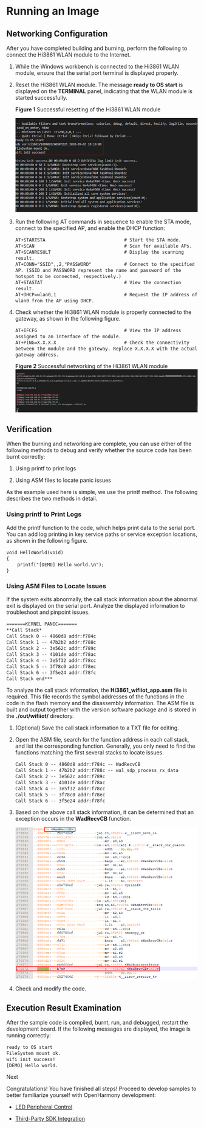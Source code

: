 # Running an Image


## Networking Configuration

After you have completed building and burning, perform the following to connect the Hi3861 WLAN module to the Internet.

1. While the Windows workbench is connected to the Hi3861 WLAN module, ensure that the serial port terminal is displayed properly.

2. Reset the Hi3861 WLAN module. The message **ready to OS start** is displayed on the **TERMINAL** panel, indicating that the WLAN module is started successfully.
   
   **Figure 1** Successful resetting of the Hi3861 WLAN module 
  
   ![quickstart-pkg-3861-running-restart](figures/quickstart-pkg-3861-running-restart.png)

3. Run the following AT commands in sequence to enable the STA mode, connect to the specified AP, and enable the DHCP function:
   
   ```
   AT+STARTSTA                             # Start the STA mode.
   AT+SCAN                                 # Scan for available APs.
   AT+SCANRESULT                           # Display the scanning result.
   AT+CONN="SSID",,2,"PASSWORD"            # Connect to the specified AP. (SSID and PASSWORD represent the name and password of the hotspot to be connected, respectively.)
   AT+STASTAT                              # View the connection result.
   AT+DHCP=wlan0,1                         # Request the IP address of wlan0 from the AP using DHCP.
   ```

4. Check whether the Hi3861 WLAN module is properly connected to the gateway, as shown in the following figure.
   
   ```
   AT+IFCFG                                # View the IP address assigned to an interface of the module.
   AT+PING=X.X.X.X                         # Check the connectivity between the module and the gateway. Replace X.X.X.X with the actual gateway address.
   ```

   **Figure 2** Successful networking of the Hi3861 WLAN module 
   ![quickstart-pkg-3861-running-success](figures/quickstart-pkg-3861-running-success.png)


## Verification

When the burning and networking are complete, you can use either of the following methods to debug and verify whether the source code has been burnt correctly:

1. Using printf to print logs

2. Using ASM files to locate panic issues

As the example used here is simple, we use the printf method. The following describes the two methods in detail.


### Using printf to Print Logs

Add the printf function to the code, which helps print data to the serial port. You can add log printing in key service paths or service exception locations, as shown in the following figure.


```
void HelloWorld(void)
{
    printf("[DEMO] Hello world.\n");
}
```


### Using ASM Files to Locate Issues

If the system exits abnormally, the call stack information about the abnormal exit is displayed on the serial port. Analyze the displayed information to troubleshoot and pinpoint issues.

```
=======KERNEL PANIC=======
**Call Stack*
Call Stack 0 -- 4860d8 addr:f784c
Call Stack 1 -- 47b2b2 addr:f788c
Call Stack 2 -- 3e562c addr:f789c
Call Stack 3 -- 4101de addr:f78ac
Call Stack 4 -- 3e5f32 addr:f78cc
Call Stack 5 -- 3f78c0 addr:f78ec
Call Stack 6 -- 3f5e24 addr:f78fc
Call Stack end***
```

To analyze the call stack information, the **Hi3861_wifiiot_app.asm** file is required. This file records the symbol addresses of the functions in the code in the flash memory and the disassembly information. The ASM file is built and output together with the version software package and is stored in the **./out/wifiiot/** directory.

1. (Optional) Save the call stack information to a TXT file for editing.

2. Open the ASM file, search for the function address in each call stack, and list the corresponding function. Generally, you only need to find the functions matching the first several stacks to locate issues.
   
   ```
   Call Stack 0 -- 4860d8 addr:f784c -- WadRecvCB
   Call Stack 1 -- 47b2b2 addr:f788c -- wal_sdp_process_rx_data
   Call Stack 2 -- 3e562c addr:f789c
   Call Stack 3 -- 4101de addr:f78ac
   Call Stack 4 -- 3e5f32 addr:f78cc
   Call Stack 5 -- 3f78c0 addr:f78ec
   Call Stack 6 -- 3f5e24 addr:f78fc
   ```

3. Based on the above call stack information, it can be determined that an exception occurs in the **WadRecvCB** function.
  
   ![hi3861-test](figures/hi3861-test.png)

4. Check and modify the code.


## Execution Result Examination

After the sample code is compiled, burnt, run, and debugged, restart the development board. If the following messages are displayed, the image is running correctly:


```
ready to OS start
FileSystem mount ok.
wifi init success!
[DEMO] Hello world.
```

Next

Congratulations! You have finished all steps! Proceed to develop samples to better familiarize yourself with OpenHarmony development:

- [LED Peripheral Control](guide/device-wlan-led-control.md)

- [Third-Party SDK Integration](guide/device-wlan-sdk.md)
